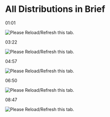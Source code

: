 All Distributions in Brief 
===========================

﻿01:01﻿

![Please Reload/Refresh this tab.](https://storage.googleapis.com/askify-screenshot/OSjrUF0MkseKhHUgi4Do1evgFDg2/extension_screenshots/screenshot_default_694122c5-0e3c-4627-b9fd-af4acad0b053.jpeg)

  

  

﻿03:22﻿

![Please Reload/Refresh this tab.](https://storage.googleapis.com/askify-screenshot/OSjrUF0MkseKhHUgi4Do1evgFDg2/extension_screenshots/screenshot_default_94c5e6df-4532-4eb0-aed9-35ed1e15ca51.jpeg)

  

  

﻿04:57﻿

![Please Reload/Refresh this tab.](https://storage.googleapis.com/askify-screenshot/OSjrUF0MkseKhHUgi4Do1evgFDg2/extension_screenshots/screenshot_default_74f124be-5efd-443c-9759-b2f600073283.jpeg)

  

  

﻿06:50﻿

![Please Reload/Refresh this tab.](https://storage.googleapis.com/askify-screenshot/OSjrUF0MkseKhHUgi4Do1evgFDg2/extension_screenshots/screenshot_default_621a070a-8dd4-45b9-ac55-2a6cc32a2e96.jpeg)

  

  

﻿08:47﻿

![Please Reload/Refresh this tab.](https://storage.googleapis.com/askify-screenshot/OSjrUF0MkseKhHUgi4Do1evgFDg2/extension_screenshots/screenshot_default_a5d4831c-6521-42d0-9c35-b9a6692c6fe5.jpeg)